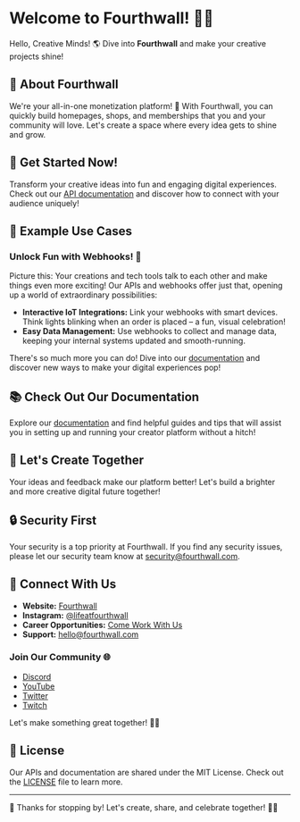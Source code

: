 # Welcome to Fourthwall! 🚀🎨

Hello, Creative Minds! 🌎 Dive into **Fourthwall** and make your creative projects shine!

## 🎨 About Fourthwall

We're your all-in-one monetization platform! 💖 With Fourthwall, you can quickly build homepages, shops, and memberships that you and your community will love. Let's create a space where every idea gets to shine and grow.

## 🚀 Get Started Now!

Transform your creative ideas into fun and engaging digital experiences. Check out our [API documentation](https://docs.fourthwall.dev/) and discover how to connect with your audience uniquely!

## 📘 Example Use Cases

### Unlock Fun with Webhooks! 🌟

Picture this: Your creations and tech tools talk to each other and make things even more exciting! Our APIs and webhooks offer just that, opening up a world of extraordinary possibilities:
 
- **Interactive IoT Integrations:** Link your webhooks with smart devices. Think lights blinking when an order is placed – a fun, visual celebration!
- **Easy Data Management:** Use webhooks to collect and manage data, keeping your internal systems updated and smooth-running.

There's so much more you can do! Dive into our [documentation](https://docs.fourthwall.dev/) and discover new ways to make your digital experiences pop!

## 📚 Check Out Our Documentation 

Explore our [documentation](https://docs.fourthwall.dev/) and find helpful guides and tips that will assist you in setting up and running your creator platform without a hitch!

## 🌟 Let's Create Together

Your ideas and feedback make our platform better! Let's build a brighter and more creative digital future together!

## 🔒 Security First

Your security is a top priority at Fourthwall. If you find any security issues, please let our security team know at [security@fourthwall.com](mailto:security@fourthwall.com).

## 🤝 Connect With Us

- **Website:** [Fourthwall](https://docs.fourthwall.dev/)
- **Instagram:** [@lifeatfourthwall](https://www.instagram.com/lifeatfourthwall/)
- **Career Opportunities:** [Come Work With Us](https://jobs.fourthwall.com)
- **Support:** [hello@fourthwall.com](mailto:hello@fourthwall.com)

### Join Our Community 🌐
- [Discord](https://discord.gg/t5Vm6Q2425)
- [YouTube](https://www.youtube.com/@FourthwallHQ)
- [Twitter](https://twitter.com/FourthwallHQ)
- [Twitch](https://www.twitch.tv/fourthwallhq)

Let's make something great together! 🎨🚀

## 📜 License

Our APIs and documentation are shared under the MIT License. Check out the [LICENSE](LICENSE) file to learn more.

---

🙏 Thanks for stopping by! Let's create, share, and celebrate together! 🚀🎨
